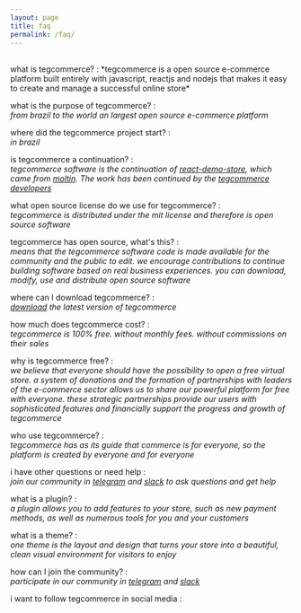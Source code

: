 ```yaml
---
layout: page
title: faq
permalink: /faq/
---
```


<br>
what is tegcommerce?
:   
    *tegcommerce is a open source e-commerce platform built entirely with javascript, reactjs and nodejs that makes it easy to create and manage a successful online store*

what is the purpose of tegcommerce?
:   
    *from brazil to the world an largest open source e-commerce platform*

where did the tegcommerce project start?
:   
    *in brazil*

is tegcommerce a continuation?
:   
    *tegcommerce software is the continuation of [react-demo-store](https://github.com/moltin/react-demo-store), which came from [moltin](https://github.com/moltin). The work has been continued by the [tegcommerce developers](https://github.com/orgs/tegcommerce/people)*

what open source license do we use for tegcommerce?
:   
    *tegcommerce is distributed under the mit license and therefore is open source software*

tegcommerce has open source, what's this?
:   
    *means that the tegcommerce software code is made available for the community and the public to edit. we encourage contributions to continue building software based on real business experiences. you can download, modify, use and distribute open source software*

where can I download tegcommerce?
:   
    *[download](https://github.com/tegcommerce/tegcommerce/archive/master.zip) the latest version of tegcommerce*

how much does tegcommerce cost?
:   
    *tegcommerce is 100% free. without monthly fees. without commissions on their sales*

why is tegcommerce free?
:   
    *we believe that everyone should have the possibility to open a free virtual store. a system of donations and the formation of partnerships with leaders of the e-commerce sector allows us to share our powerful platform for free with everyone. these strategic partnerships provide our users with sophisticated features and financially support the progress and growth of tegcommerce*

who use tegcommerce?
:   
    *tegcommerce has as its guide that commerce is for everyone, so the platform is created by everyone and for everyone*

i have other questions or need help 
:   
    *join our community in [telegram](https://t.me/tegcommerce) and [slack](https://join.slack.com/t/tegcommerce/shared_invite/enQtNjIzNDYxNTU4OTYwLWE2YTkxODg1ZDQxMDljMjAzNmVmNTNiOWFkOWZiNDk3NzcxZTQ0YjU4MDkxOTJlZDgzOGUzOTExYzUzNTFhYjI) to ask questions and get help*

what is a plugin?
:   
    *a plugin allows you to add features to your store, such as new payment methods, as well as numerous tools for you and your customers*

what is a theme?
:   
    *one theme is the layout and design that turns your store into a beautiful, clean visual environment for visitors to enjoy*

how can I join the community?
:   
    *participate in our community in [telegram](https://t.me/tegcommerce) and [slack](https://join.slack.com/t/tegcommerce/shared_invite/enQtNjIzNDYxNTU4OTYwLWE2YTkxODg1ZDQxMDljMjAzNmVmNTNiOWFkOWZiNDk3NzcxZTQ0YjU4MDkxOTJlZDgzOGUzOTExYzUzNTFhYjI)*

i want to follow tegcommerce in social media
:   
    *[<i class="fab fa-github"/>](https://www.github.com/tegcommerce)
[<i class="fab fa-linkedin"/>](https://www.linkedin.com/in/tegcommerce)
[<i class="fab fa-facebook"/>](https://www.facebook.com/tegcommerce-657115908060429)
[<i class="fab fa-instagram"/>](https://www.instagram.com/tegcommerce)
[<i class="fab fa-slack"/>](https://join.slack.com/t/tegcommerce/shared_invite/enQtNjIzNDYxNTU4OTYwLWE2YTkxODg1ZDQxMDljMjAzNmVmNTNiOWFkOWZiNDk3NzcxZTQ0YjU4MDkxOTJlZDgzOGUzOTExYzUzNTFhYjI)
[<i class="fab fa-telegram"/>](http://t.me/tegcommerce)
[<i class="fab fa-twitter"/>](https://twitter.com/tegcommerce)
[<i class="fab fa-myspace"/>](https://myspace.com/tegcommerce)
[<i class="fab fa-digg"/>](http://digg.com/u/tegcommerce)
[<i class="fab fa-tumblr"/>](https://www.tumblr.com/blog/tegcommerce)
[<i class="fab fa-pinterest"/>](https://br.pinterest.com/tegcommerce/)
[<i class="fab fa-reddit"/>](https://www.reddit.com/user/tegcommerce)
[<i class="fab fa-flipboard"/>](https://flipboard.com/@tegcommerce)
[<i class="fab fa-youtube"/>](https://www.youtube.com/channel/UChhXEZrxXqCVpSQ_FcwZ3Fw)*
